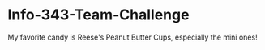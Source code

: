 # Info-343-Team-Challenge
My favorite candy is Reese's Peanut Butter Cups, especially the mini ones!

